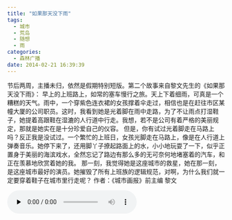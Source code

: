 ```yaml
---
title: "如果那天没下雨"
tags:
  - 城市
  - 荒岛
  - 随想
  - 雨
categories:
  - 森林广播
date: 2014-02-21 16:39:39
---
```


节后两周，主播未归，依然是假期特别短版。第二个故事来自黎文先生的《如果那天没下雨》： 早上的上班路上，如常的塞车慢行之旅。天上下着细雨，可真是一个糟糕的天气。雨中，一个穿紫色连衣裙的女孩撑着伞走过，相信也是在赶往市区某幢大厦的公司职员。这时，我看到她是光着脚在雨中走路，为了不让雨点打湿鞋子，她提着高跟鞋在湿漉的人行道中行走。我想，若不是公司有着严格的美丽规定，那就是她实在是十分珍爱自己的仪容。 但是，你有试过光着脚走在马路上吗？反正我是没试过。一个繁忙的上班日，女孩光脚走在马路上，像是在人行道上弹奏音乐。她停下来了，还用脚丫子撩起路面上的水，小小地玩耍了一下，似乎正置身于美丽的海滨戏水，全然忘记了路边有那么多的无可奈何地堵塞着的汽车，和正在羡慕地欣赏着她的我。 那一刻，我觉得她是这座城市的救星，她在那一刻，是这座城市最好的演员。她摧毁了所有上班族的逻辑规范，对啊，为什么我们就一定要穿着鞋子在城市里行走呢？ 作者：《城市画报》前主编 黎文   

<audio id="audio" controls="" preload="none">
  <source id="mp3" src="http://www.coletree.com/radio/coletree_radio_072.mp3">
</audio>